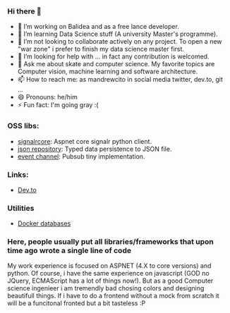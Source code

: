 ### Hi there 👋

- 🔭 I’m working on Balidea and as a free lance developer.
- 🌱 I’m learning Data Science stuff (A university Master's programme).
- 👯 I’m not looking to collaborate actively on any project. To open a new "war zone" i prefer to finish my data science master first.
- 🤔 I’m looking for help with ... in fact any contribution is welcomed.
- 💬 Ask me about skate and computer science. My favorite topics are Computer vision, machine learning and software architecture.
- 📫 How to reach me: as mandrewcito in social media twitter, dev.to, git ... 
- 😄 Pronouns: he/him
- ⚡ Fun fact: I'm going gray :(

### OSS libs:

* [signalrcore](https://github.com/mandrewcito/signalrcore): Aspnet core signalr python client.
* [json repository](https://github.com/mandrewcito/json_repository): Typed data persistence to JSON file.
* [event channel](https://github.com/mandrewcito/event_channel): Pubsub tiny implementation.

### Links:

* [Dev.to](https://dev.to/mandrewcito/)

### Utilities

* [Docker databases](https://github.com/mandrewcito/DockerDatabses)

### Here, people usually put all libraries/frameworks that upon time ago wrote a single line of code

My work experience is focused on ASPNET (4.X to core versions) and python. Of course, i have the same experience on javascript (GOD no JQuery, ECMAScript has a lot of things now!). But as a good Computer science ingenieer i am tremendly bad chosing colors and designing beautifull things. If i have to do a frontend without a mock from  scratch it will be a funcitonal fronted but a bit tasteless :P
